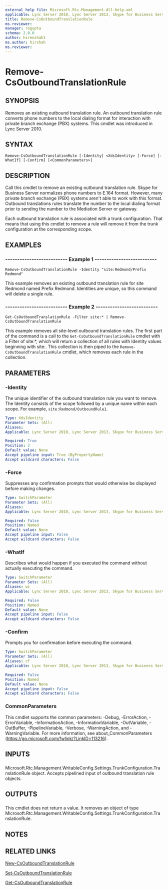 ```yaml
---
external help file: Microsoft.Rtc.Management.dll-help.xml
applicable: Lync Server 2010, Lync Server 2013, Skype for Business Server 2015, Skype for Business Server 2019
title: Remove-CsOutboundTranslationRule
ms.reviewer: 
manager: rogupta
schema: 2.0.0
author: hirenshah1
ms.author: hirshah
ms.reviewer:
---
```


# Remove-CsOutboundTranslationRule

## SYNOPSIS
Removes an existing outbound translation rule.
An outbound translation rule converts phone numbers to the local dialing format for interaction with private branch exchange (PBX) systems.
This cmdlet was introduced in Lync Server 2010.


## SYNTAX

```
Remove-CsOutboundTranslationRule [-Identity] <XdsIdentity> [-Force] [-WhatIf] [-Confirm] [<CommonParameters>]
```

## DESCRIPTION
Call this cmdlet to remove an existing outbound translation rule.
Skype for Business Server normalizes phone numbers to E.164 format.
However, many private branch exchange (PBX) systems aren't able to work with this format.
Outbound translations rules translate the number to the local dialing format prior to sending the number to the Mediation Server or gateway.

Each outbound translation rule is associated with a trunk configuration.
That means that using this cmdlet to remove a rule will remove it from the trunk configuration at the corresponding scope.


## EXAMPLES

### -------------------------- Example 1 --------------------------
```
Remove-CsOutboundTranslationRule -Identity "site:Redmond/Prefix Redmond"
```

This example removes an existing outbound translation rule for site Redmond named Prefix Redmond.
Identities are unique, so this command will delete a single rule.


### -------------------------- Example 2 --------------------------
```
Get-CsOutboundTranslationRule -Filter site:* | Remove-CsOutboundTranslationRule
```

This example removes all site-level outbound translation rules.
The first part of the command is a call to the `Get-CsOutboundTranslationRule` cmdlet with a Filter of site:*, which will return a collection of all rules with Identity values beginning with site:.
This collection is then piped to the `Remove-CsOutboundTranslationRule` cmdlet, which removes each rule in the collection.


## PARAMETERS

### -Identity
The unique identifier of the outbound translation rule you want to remove.
The Identity consists of the scope followed by a unique name within each scope.
For example, `site:Redmond/OutboundRule1`.

```yaml
Type: XdsIdentity
Parameter Sets: (All)
Aliases: 
Applicable: Lync Server 2010, Lync Server 2013, Skype for Business Server 2015, Skype for Business Server 2019

Required: True
Position: 2
Default value: None
Accept pipeline input: True (ByPropertyName)
Accept wildcard characters: False
```

### -Force
Suppresses any confirmation prompts that would otherwise be displayed before making changes.

```yaml
Type: SwitchParameter
Parameter Sets: (All)
Aliases: 
Applicable: Lync Server 2010, Lync Server 2013, Skype for Business Server 2015, Skype for Business Server 2019

Required: False
Position: Named
Default value: None
Accept pipeline input: False
Accept wildcard characters: False
```

### -WhatIf
Describes what would happen if you executed the command without actually executing the command.

```yaml
Type: SwitchParameter
Parameter Sets: (All)
Aliases: wi
Applicable: Lync Server 2010, Lync Server 2013, Skype for Business Server 2015, Skype for Business Server 2019

Required: False
Position: Named
Default value: None
Accept pipeline input: False
Accept wildcard characters: False
```

### -Confirm
Prompts you for confirmation before executing the command.

```yaml
Type: SwitchParameter
Parameter Sets: (All)
Aliases: cf
Applicable: Lync Server 2010, Lync Server 2013, Skype for Business Server 2015, Skype for Business Server 2019

Required: False
Position: Named
Default value: None
Accept pipeline input: False
Accept wildcard characters: False
```

### CommonParameters
This cmdlet supports the common parameters: -Debug, -ErrorAction, -ErrorVariable, -InformationAction, -InformationVariable, -OutVariable, -OutBuffer, -PipelineVariable, -Verbose, -WarningAction, and -WarningVariable. For more information, see about_CommonParameters (https://go.microsoft.com/fwlink/?LinkID=113216).

## INPUTS

###  
Microsoft.Rtc.Management.WritableConfig.Settings.TrunkConfiguration.TranslationRule object.
Accepts pipelined input of outbound translation rule objects.

## OUTPUTS

###  
This cmdlet does not return a value.
It removes an object of type Microsoft.Rtc.Management.WritableConfig.Settings.TrunkConfiguration.TranslationRule.

## NOTES

## RELATED LINKS

[New-CsOutboundTranslationRule](New-CsOutboundTranslationRule.md)

[Set-CsOutboundTranslationRule](Set-CsOutboundTranslationRule.md)

[Get-CsOutboundTranslationRule](Get-CsOutboundTranslationRule.md)

